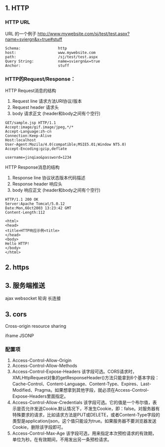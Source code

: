 ## 1. HTTP
### HTTP URL
URL 的一个例子
http://www.mywebsite.com/sj/test/test.aspx?name=sviergn&x=true#stuff

```
Schema:                 http
host:                   www.mywebsite.com
path:                   /sj/test/test.aspx
Query String:           name=sviergn&x=true
Anchor:                 stuff
```

### HTTP的Request/Response：

HTTP Request消息的结构
1.	Request line 请求方法URI协议/版本 
2.	Request header 请求头
3.	body 请求正文 (header和body之间有个空行)

```
GET/sample.jsp HTTP/1.1
Accept:image/gif.image/jpeg,*/*
Accept-Language:zh-cn
Connection:Keep-Alive
Host:localhost
User-Agent:Mozila/4.0(compatible;MSIE5.01;Window NT5.0)
Accept-Encoding:gzip,deflate

username=jinqiao&password=1234
```

HTTP Response消息的结构

1.	Response line 协议状态版本代码描述
2.	Response header 响应头
3.	body 响应正文 (header和body之间有个空行)

```
HTTP/1.1 200 OK
Server:Apache Tomcat/5.0.12
Date:Mon,6Oct2003 13:23:42 GMT
Content-Length:112
 
<html>
<head>
<title>HTTP响应示例<title>
</head>
<body>
Hello HTTP!
</body>
</html>
```

## 2. https

## 3. 服务端推送
ajax
websocket
轮询 
长连接

## 3. cors
Cross-origin resource sharing

iframe JSONP

### 配置项
1. Access-Control-Allow-Origin
2. Access-Control-Allow-Methods
3. Access-Control-Expose-Headers
该字段可选。CORS请求时，XMLHttpRequest对象的getResponseHeader()方法只能拿到6个基本字段：Cache-Control、Content-Language、Content-Type、Expires、Last-Modified、Pragma。如果想拿到其他字段，就必须在Access-Control-Expose-Headers里面指定。
4. Access-Control-Allow-Credentials
该字段可选。它的值是一个布尔值，表示是否允许发送Cookie.默认情况下，不发生Cookie，即：false。对服务器有特殊要求的请求，比如请求方法是PUT或DELETE，或者Content-Type字段的类型是application/json，这个值只能设为true。如果服务器不要浏览器发送Cookie，删除该字段即可。
5. Access-Control-Max-Age
该字段可选，用来指定本次预检请求的有效期，单位为秒。在有效期间，不用发出另一条预检请求。